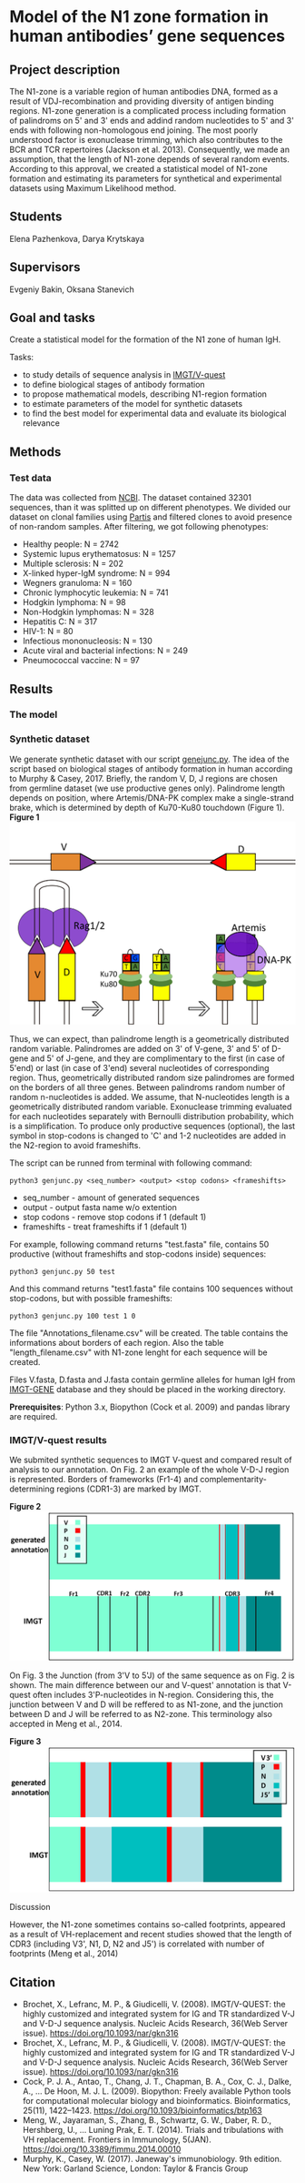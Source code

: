 # Model of the N1 zone formation in human antibodies’ gene sequences

## Project description

  The N1-zone is a variable region of human antibodies DNA, formed as a result of VDJ-recombination and providing diversity of antigen binding regions. N1-zone generation is a complicated process including formation of palindroms on 5' and 3' ends and addind random nucleotides to 5' and 3' ends with following non-homologous end joining. The most poorly understood factor is exonuclease trimming, which also contributes to the BCR and TCR repertoires (Jackson et al. 2013). Consequently, we made an assumption, that the length of N1-zone depends of several random events. According to this approval, we created a statistical model of N1-zone formation and estimating its parameters for synthetical and experimental datasets using Maximum Likelihood method.

## Students

Elena Pazhenkova, Darya Krytskaya 
## Supervisors 

Evgeniy Bakin, Oksana Stanevich

## Goal and tasks
Create a statistical model for the formation of the N1 zone of human IgH.

Tasks:
* to study details of sequence analysis in [IMGT/V-quest](https://www.imgt.org/IMGT_vquest/vquest)
* to define biological stages of antibody formation
* to propose mathematical models, describing N1-region formation
* to estimate parameters of the model for synthetic datasets
* to find the best model for experimental data and evaluate its biological relevance

## Methods
### Test data

The data was collected from [NCBI](https://www.ncbi.nlm.nih.gov/nucleotide/). 
The dataset contained 32301 sequences, than it was splitted up on different phenotypes. We divided our dataset on clonal families using [Partis](https://github.com/psathyrella/partis/blob/master/manual.md) and filtered clones to avoid presence of non-random samples. After filtering, we got following phenotypes:
* Healthy people: N = 2742
* Systemic lupus erythematosus: N = 1257
* Multiple sclerosis: N = 202
* X-linked hyper-IgM syndrome: N = 994
* Wegners granuloma: N = 160
* Chronic lymphocytic leukemia: N = 741
* Hodgkin lymphoma: N = 98
* Non-Hodgkin lymphomas: N = 328
* Hepatitis C: N = 317
* HIV-1: N = 80
* Infectious mononucleosis: N = 130
* Acute viral and bacterial infections: N = 249
* Pneumococcal vaccine: N = 97 

## Results

### The model


### Synthetic dataset
  
  We generate synthetic dataset with our script [genejunc.py](https://github.com/PazhenkovaEA/VH-replacement-analysis/blob/master/IG/genjunc.py). The idea of the script based on biological stages of antibody formation in human according to Murphy & Casey, 2017. Briefly, the random V, D, J regions are chosen from germline dataset (we use productive genes only). Palindrome length depends on position, where Artemis/DNA-PK complex make a single-strand brake, which is determined by depth of Ku70-Ku80 touchdown (Figure 1). 
  **Figure 1**
  ![fig1](https://github.com/PazhenkovaEA/VH-replacement-analysis/blob/master/Figures/Bez_imeni-1.png)
  
  Thus, we can expect, than palindrome length is a geometrically distributed random variable. Palindromes are added on 3' of V-gene, 3' and 5' of D-gene and 5' of J-gene, and they are complimentary to the first (in case of 5'end) or last (in case of 3'end) several nucleotides of corresponding region. Thus, geometrically distributed random size palindromes are formed on the borders of all three genes. Between palindroms random number of random n-nucleotides is added. We assume, that N-nucleotides length is a geometrically distributed random variable. Exonuclease trimming evaluated for each nucleotides separately with Bernoulli distribution probability, which is a simplification. To produce only productive sequences (optional), the last symbol in stop-codons is changed to 'C' and 1-2 nucleotides are added in the N2-region to avoid frameshifts. 
  
  The script can be runned from terminal with following command:
  
  ```
  python3 genjunc.py <seq_number> <output> <stop codons> <frameshifts> 
  ```
  
* seq_number - amount of generated sequences
* output - output fasta name w/o extention
* stop codons - remove stop codons if 1 (default 1)
* frameshifts - treat frameshifts if 1 (default 1)


For example, following command returns "test.fasta" file, contains 50 productive (without frameshifts and stop-codons inside) sequences:
```
python3 genjunc.py 50 test
```
And this command returns "test1.fasta" file contains 100 sequences without stop-codons, but with possible frameshifts:
```
python3 genjunc.py 100 test 1 0
```
The file "Annotations_filename.csv" will be created. The table contains the informations about borders of each region.
Also the table "length_filename.csv" with N1-zone lenght for each sequence will be created.

Files V.fasta, D.fasta and J.fasta contain germline alleles for human IgH from [IMGT-GENE](http://www.imgt.org/genedb/) database and they should be placed in the working directory.

**Prerequisites**: Python 3.x, Biopython (Cock et al. 2009) and pandas library are required. 

### IMGT/V-quest results

We submited synthetic sequences to IMGT V-quest and compared result of analysis to our annotation. On Fig. 2 an example of the whole V-D-J region is represented. Borders of frameworks (Fr1-4) and complementarity-determining regions (CDR1-3) are marked by IMGT.  

  **Figure 2**
![Bigpicture](https://github.com/PazhenkovaEA/VH-replacement-analysis/blob/master/Figures/Fig1.png)

On Fig. 3 the Junction (from 3'V to 5'J) of the same sequence as on Fig. 2 is shown. The main difference between our and V-quest' annotation is that V-quest often includes 3'P-nucleotides in N-region. Considering this, the junction between V and D will be reffered to as N1-zone, and the junction between D and J will be referred to as N2-zone. This terminology also accepted in Meng et al., 2014. 


   **Figure 3**
![smallpicture](https://github.com/PazhenkovaEA/VH-replacement-analysis/blob/master/Figures/Fig2.png)


Discussion

  However, the N1-zone sometimes contains so-called footprints, appeared as a result of VH-replacement and recent studies showed that the length of CDR3 (including V3', N1, D, N2 and J5') is correlated with number of footprints (Meng et al., 2014)

## Citation
* Brochet, X., Lefranc, M. P., & Giudicelli, V. (2008). IMGT/V-QUEST: the highly customized and integrated system for IG and TR standardized V-J and V-D-J sequence analysis. Nucleic Acids Research, 36(Web Server issue). https://doi.org/10.1093/nar/gkn316
* Brochet, X., Lefranc, M. P., & Giudicelli, V. (2008). IMGT/V-QUEST: the highly customized and integrated system for IG and TR standardized V-J and V-D-J sequence analysis. Nucleic Acids Research, 36(Web Server issue). https://doi.org/10.1093/nar/gkn316
* Cock, P. J. A., Antao, T., Chang, J. T., Chapman, B. A., Cox, C. J., Dalke, A., … De Hoon, M. J. L. (2009). Biopython: Freely available Python tools for computational molecular biology and bioinformatics. Bioinformatics, 25(11), 1422–1423. https://doi.org/10.1093/bioinformatics/btp163
* Meng, W., Jayaraman, S., Zhang, B., Schwartz, G. W., Daber, R. D., Hershberg, U., … Luning Prak, E. T. (2014). Trials and tribulations with VH replacement. Frontiers in Immunology, 5(JAN). https://doi.org/10.3389/fimmu.2014.00010
* Murphy, K., Casey, W. (2017). Janeway's immunobiology. 9th edition. New York: Garland Science, London: Taylor & Francis Group
